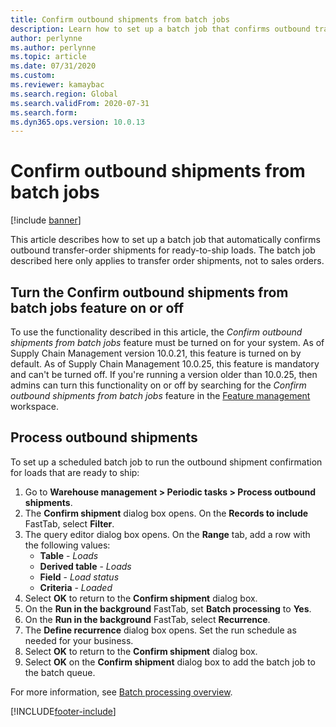 ```yaml
---
title: Confirm outbound shipments from batch jobs
description: Learn how to set up a batch job that confirms outbound transfer-order shipments for ready-to-ship loads with an outline on process outbound shipments.
author: perlynne
ms.author: perlynne
ms.topic: article
ms.date: 07/31/2020
ms.custom:
ms.reviewer: kamaybac
ms.search.region: Global
ms.search.validFrom: 2020-07-31
ms.search.form: 
ms.dyn365.ops.version: 10.0.13
---
```


# Confirm outbound shipments from batch jobs

[!include [banner](../includes/banner.md)]

This article describes how to set up a batch job that automatically confirms outbound transfer-order shipments for ready-to-ship loads. The batch job described here only applies to transfer order shipments, not to sales orders.

## Turn the Confirm outbound shipments from batch jobs feature on or off

To use the functionality described in this article, the *Confirm outbound shipments from batch jobs* feature must be turned on for your system. As of Supply Chain Management version 10.0.21, this feature is turned on by default. As of Supply Chain Management 10.0.25, this feature is mandatory and can't be turned off. If you're running a version older than 10.0.25, then admins can turn this functionality on or off by searching for the *Confirm outbound shipments from batch jobs* feature in the [Feature management](../../fin-ops-core/fin-ops/get-started/feature-management/feature-management-overview.md) workspace.

## Process outbound shipments

To set up a scheduled batch job to run the outbound shipment confirmation for loads that are ready to ship:

1. Go to **Warehouse management \> Periodic tasks \> Process outbound shipments**.
1. The **Confirm shipment** dialog box opens. On the **Records to include** FastTab, select **Filter**.
1. The query editor dialog box opens. On the **Range** tab, add a row with the following values:
    - **Table** - *Loads*
    - **Derived table** - *Loads*
    - **Field** - *Load status*
    - **Criteria** - *Loaded*
1. Select **OK** to return to the **Confirm shipment** dialog box.
1. On the **Run in the background** FastTab, set **Batch processing** to **Yes**.
1. On the **Run in the background** FastTab, select **Recurrence**.
1. The **Define recurrence** dialog box opens. Set the run schedule as needed for your business.
1. Select **OK** to return to the **Confirm shipment** dialog box.
1. Select **OK** on the **Confirm shipment** dialog box to add the batch job to the batch queue.

For more information, see [Batch processing overview](../../fin-ops-core/dev-itpro/sysadmin/batch-processing-overview.md).


[!INCLUDE[footer-include](../../includes/footer-banner.md)]